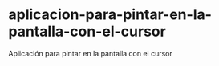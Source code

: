 # aplicacion-para-pintar-en-la-pantalla-con-el-cursor
Aplicación para pintar en la pantalla con el cursor
